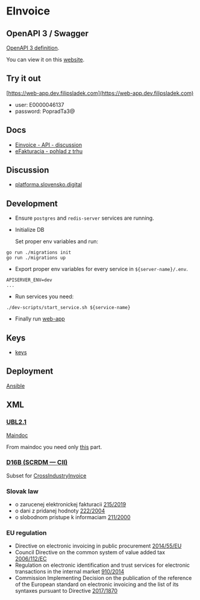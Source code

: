 # EInvoice

## OpenAPI 3 / Swagger

[OpenAPI 3 definition](docs/swagger.yml).

You can view it on this [website](https://generator.swagger.io/?url=https://raw.githubusercontent.com/filipsladek/einvoice/master/docs/swagger.yml).

## Try it out

[https://web-app.dev.filipsladek.com](https://web-app.dev.filipsladek.com)

* user: E0000046137
* password: PopradTa3@

## Docs

* [Einvoice - API - discussion](https://docs.google.com/document/d/1gjDwwu6qCBvdB63i9mKdPWPGL-Y76UJ2LWby6kaNKoA/edit?usp=sharing)
* [eFakturacia - pohlad z trhu](https://docs.google.com/document/d/1RdCJ-erer9rOD41Tnc9JLMCZw2fXWkUnO-E5DM4BFu0/edit?usp=sharing)

## Discussion

* [platforma.slovensko.digital](https://platforma.slovensko.digital/t/red-flags-informacny-system-elektronickej-fakturacie-is-efa/5640/83?u=filip_sladek)

## Development

* Ensure `postgres` and `redis-server` services are running.

* Initialize DB

    Set proper env variables and run:

```shell script
go run ./migrations init
go run ./migrations up
 ```

* Export proper env variables for every service in `${server-name}/.env`.

```text
APISERVER_ENV=dev
...
```

* Run services you need:

```shell script
./dev-scripts/start_service.sh ${service-name}
```

* Finally run [web-app](einvoice-web-app/README.md)

## Keys

* [keys](https://drive.google.com/drive/folders/1b_d2TUQGddIc_qQjGZy7zQYx-Zw6_k_x?usp=sharing)

## Deployment

[Ansible](ansible/README.md)

## XML

### [UBL2.1](https://eur-lex.europa.eu/legal-content/EN/TXT/?uri=CELEX%3A32017D1870#ntc2-L_2017266EN.01002101-E0002)

[Maindoc](http://docs.oasis-open.org/ubl/os-UBL-2.1/xsd)

From maindoc you need only [this](http://docs.oasis-open.org/ubl/os-UBL-2.1/xsd/maindoc/UBL-Invoice-2.1.xsd)
part.

### [D16B (SCRDM — CII)](https://eur-lex.europa.eu/legal-content/EN/TXT/?uri=CELEX%3A32017D1870#ntc1-L_2017266EN.01002101-E0001)

Subset for [CrossIndustryInvoice](https://www.unece.org/fileadmin/DAM/cefact/xml_schemas/D16B_SCRDM__Subset__CII.zip)

### Slovak law

* o zarucenej elektronickej fakturacii [215/2019](https://www.slov-lex.sk/pravne-predpisy/SK/ZZ/2019/215/)
* o dani z pridanej hodnoty [222/2004](https://www.slov-lex.sk/pravne-predpisy/SK/ZZ/2004/222/)
* o slobodnom pristupe k informaciam [211/2000](https://www.slov-lex.sk/pravne-predpisy/SK/ZZ/2000/211/)

### EU regulation

* Directive on electronic invoicing in public procurement [2014/55/EU](https://eur-lex.europa.eu/legal-content/EN/ALL/?uri=CELEX:32014L0055)
* Council Directive on the common system of value added tax [2006/112/EC](https://eur-lex.europa.eu/legal-content/EN/ALL/?uri=CELEX:32006L0112)
* Regulation on electronic identification and trust services for electronic transactions in the internal market [910/2014](https://eur-lex.europa.eu/legal-content/EN/ALL/?uri=CELEX%3A32014R0910)
* Commission Implementing Decision on the publication of the reference of the European standard on electronic invoicing and the list of its syntaxes pursuant to Directive [2017/1870](https://eur-lex.europa.eu/legal-content/EN/TXT/?uri=CELEX%3A32017D1870)
